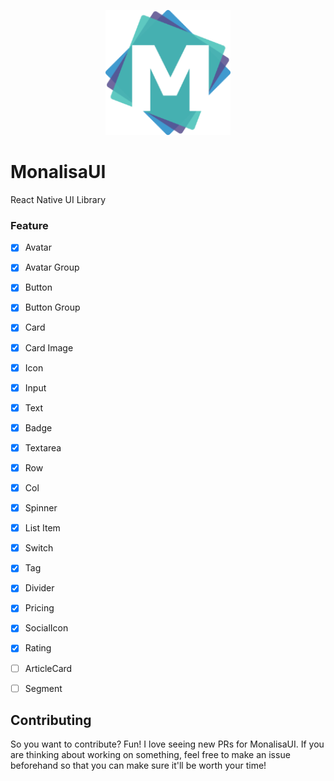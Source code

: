 
<p align="center">
  <img
	  src="assets/monalisa-ui-logo.png"
		alt="MonalisaUI Logo"
		width="200">
</p>


# MonalisaUI

React Native UI Library


### Feature

- [x] Avatar
- [x] Avatar Group
- [x] Button
- [x] Button Group
- [x] Card
- [x] Card Image
- [x] Icon
- [x] Input
- [x] Text
- [x] Badge
- [x] Textarea
- [x] Row
- [x] Col
- [x] Spinner
- [x] List Item
- [x] Switch
- [x] Tag
- [x] Divider
- [x] Pricing
- [x] SocialIcon
- [x] Rating
- [ ] ArticleCard
- [ ] Segment


## Contributing

So you want to contribute? Fun! I love seeing new PRs for MonalisaUI. If you are thinking about working on something, feel free to make an issue beforehand so that you can make sure it'll be worth your time!